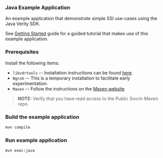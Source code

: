 ### Java Example Application
An example application that demonstrate simple SSI use-cases using the Java Verity SDK. 

See [Getting Started](../../../docs/getting-started/getting-started.md) guide for a guided tutorial that makes use of this example application.  

### Prerequisites
Install the following items:
* `libvdrtools` -- Installation instructions can be found [here](https://gitlab.com/evernym/verity/vdr-tools#installing).
* `Ngrok` -- This is a temporary installation to facilitate early experimentation. 
* `Maven` -- Follow the instructions on the [Maven website](http://maven.apache.org/download.cgi)

> **NOTE:** Verify that you have read access to the Public Sovrin Maven repo.

### Build the example application
```sh
mvn compile
```

### Run example application
```sh
mvn exec:java
```